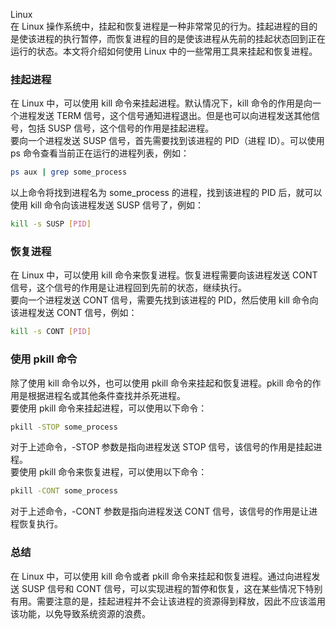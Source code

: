 Linux<br />在 Linux 操作系统中，挂起和恢复进程是一种非常常见的行为。挂起进程的目的是使该进程的执行暂停，而恢复进程的目的是使该进程从先前的挂起状态回到正在运行的状态。本文将介绍如何使用 Linux 中的一些常用工具来挂起和恢复进程。
<a name="U7nA6"></a>
### 挂起进程
在 Linux 中，可以使用 kill 命令来挂起进程。默认情况下，kill 命令的作用是向一个进程发送 TERM 信号，这个信号通知进程退出。但是也可以向进程发送其他信号，包括 SUSP 信号，这个信号的作用是挂起进程。<br />要向一个进程发送 SUSP 信号，首先需要找到该进程的 PID（进程 ID）。可以使用 ps 命令查看当前正在运行的进程列表，例如：
```bash
ps aux | grep some_process
```
以上命令将找到进程名为 some_process 的进程，找到该进程的 PID 后，就可以使用 kill 命令向该进程发送 SUSP 信号了，例如：
```bash
kill -s SUSP [PID]
```
<a name="j7AJI"></a>
### 恢复进程
在 Linux 中，可以使用 kill 命令来恢复进程。恢复进程需要向该进程发送 CONT 信号，这个信号的作用是让进程回到先前的状态，继续执行。<br />要向一个进程发送 CONT 信号，需要先找到该进程的 PID，然后使用 kill 命令向该进程发送 CONT 信号，例如：
```bash
kill -s CONT [PID]
```
<a name="k9No7"></a>
### 使用 pkill 命令
除了使用 kill 命令以外，也可以使用 pkill 命令来挂起和恢复进程。pkill 命令的作用是根据进程名或其他条件查找并杀死进程。<br />要使用 pkill 命令来挂起进程，可以使用以下命令：
```bash
pkill -STOP some_process
```
对于上述命令，-STOP 参数是指向进程发送 STOP 信号，该信号的作用是挂起进程。<br />要使用 pkill 命令来恢复进程，可以使用以下命令：
```bash
pkill -CONT some_process
```
对于上述命令，-CONT 参数是指向进程发送 CONT 信号，该信号的作用是让进程恢复执行。
<a name="GVaL7"></a>
### 总结
在 Linux 中，可以使用 kill 命令或者 pkill 命令来挂起和恢复进程。通过向进程发送 SUSP 信号和 CONT 信号，可以实现进程的暂停和恢复，这在某些情况下特别有用。需要注意的是，挂起进程并不会让该进程的资源得到释放，因此不应该滥用该功能，以免导致系统资源的浪费。
